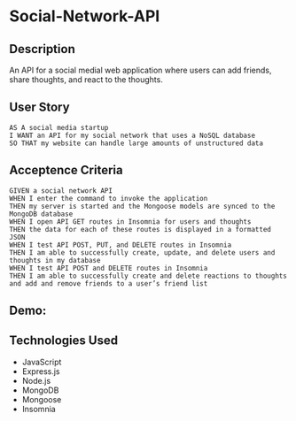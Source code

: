 # Social-Network-API

## Description

An API for a social medial web application where users can add friends, share thoughts, and react to the thoughts.

## User Story

```
AS A social media startup
I WANT an API for my social network that uses a NoSQL database
SO THAT my website can handle large amounts of unstructured data
```

## Acceptence Criteria

```
GIVEN a social network API
WHEN I enter the command to invoke the application
THEN my server is started and the Mongoose models are synced to the MongoDB database
WHEN I open API GET routes in Insomnia for users and thoughts
THEN the data for each of these routes is displayed in a formatted JSON
WHEN I test API POST, PUT, and DELETE routes in Insomnia
THEN I am able to successfully create, update, and delete users and thoughts in my database
WHEN I test API POST and DELETE routes in Insomnia
THEN I am able to successfully create and delete reactions to thoughts and add and remove friends to a user’s friend list
```

## Demo:

## Technologies Used
- JavaScript
- Express.js
- Node.js
- MongoDB
- Mongoose
- Insomnia
